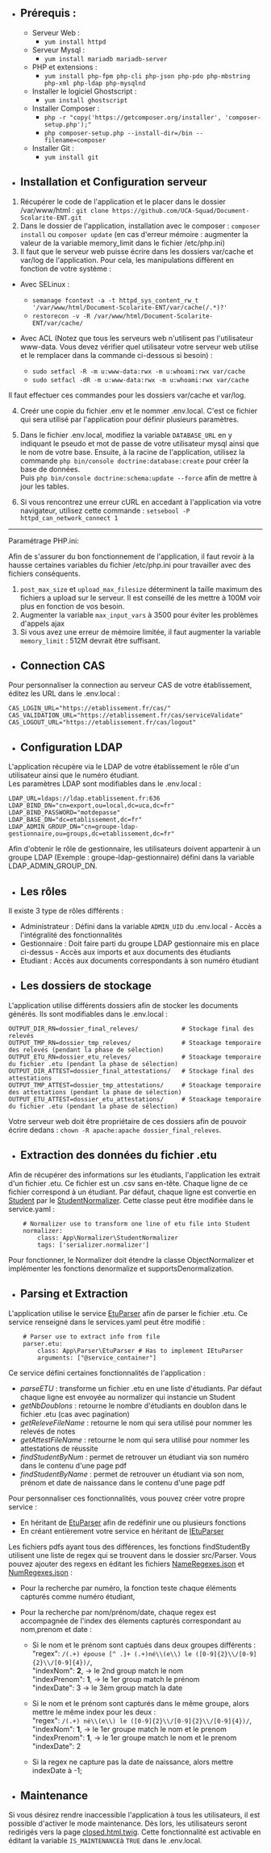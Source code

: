 - Prérequis : 
    --
    
    - Serveur Web :
        - `yum install httpd`
    - Serveur Mysql :
        - `yum install mariadb mariadb-server`
    - PHP et extensions :
        - `yum install php-fpm php-cli php-json php-pdo php-mbstring php-xml php-ldap php-mysqlnd`
    - Installer le logiciel Ghostscript : 
        - `yum install ghostscript`
    - Installer Composer : 
        - `php -r "copy('https://getcomposer.org/installer', 'composer-setup.php');"`
        - `php composer-setup.php --install-dir=/bin --filename=composer`
    - Installer Git :
        - `yum install git`

- Installation et Configuration serveur
    --

1. Récupérer le code de l'application et le placer dans le dossier /var/www/html : `git clone https://github.com/UCA-Squad/Document-Scolarite-ENT.git`
2. Dans le dossier de l'application, installation avec le composer : `composer install` ou `composer update` (en cas d'erreur mémoire : augmenter la valeur de la variable memory_limit dans le fichier /etc/php.ini)
3. Il faut que le serveur web puisse écrire dans les dossiers var/cache et var/log de l'application. Pour cela, les manipulations diffèrent en fonction de votre système :
 
* Avec SELinux :
    * `semanage fcontext -a -t httpd_sys_content_rw_t '/var/www/html/Document-Scolarite-ENT/var/cache(/.*)?'`
    * `restorecon -v -R /var/www/html/Document-Scolarite-ENT/var/cache/`


* Avec ACL (Notez que tous les serveurs web n'utilisent pas l'utilisateur www-data. Vous devez vérifier quel utilisateur votre serveur web utilise et le remplacer dans la commande ci-dessous si besoin) :
   * `sudo setfacl -R -m u:www-data:rwx -m u:whoami:rwx var/cache`
   * `sudo setfacl -dR -m u:www-data:rwx -m u:whoami:rwx var/cache`

Il faut effectuer ces commandes pour les dossiers var/cache et var/log.

4. Creér une copie du fichier .env et le nommer .env.local. C'est ce fichier qui sera utilisé par l'application pour définir plusieurs paramètres.

5. Dans le fichier .env.local, modifiez la variable `DATABASE_URL` en y indiquant le pseudo et mot de passe de votre utilisateur mysql ainsi que le nom de votre base.
Ensuite, à la racine de l'application, utilisez la commande `php bin/console doctrine:database:create` pour créer la base de données.<br>
Puis `php bin/console doctrine:schema:update --force` afin de mettre à jour les tables.

6. Si vous rencontrez une erreur cURL en accedant à l'application via votre navigateur, utilisez cette commande : `setsebool -P httpd_can_network_connect 1`
---
Paramétrage PHP.ini:

Afin de s'assurer du bon fonctionnement de l'application, il faut revoir à la hausse certaines variables du fichier /etc/php.ini pour travailler avec des fichiers conséquents.
1. `post_max_size` et `upload_max_filesize` déterminent la taille maximum des fichiers a upload sur le serveur. Il est conseillé de les mettre à 100M voir plus en fonction de vos besoin.
2. Augmenter la variable `max_input_vars` à 3500 pour éviter les problèmes d'appels ajax
3. Si vous avez une erreur de mémoire limitée, il faut augmenter la variable `memory_limit` : 512M devrait être suffisant. 


- Connection CAS
    -- 
Pour personnaliser la connection au serveur CAS de votre établissement, éditez les URL dans le .env.local :

```
CAS_LOGIN_URL="https://etablissement.fr/cas/"
CAS_VALIDATION_URL="https://etablissement.fr/cas/serviceValidate"
CAS_LOGOUT_URL="https://etablissement.fr/cas/logout"
```

- Configuration LDAP
    --
L'application récupère via le LDAP de votre établissement le rôle d'un utilisateur ainsi que le numéro étudiant.<br>
Les paramètres LDAP sont modifiables dans le .env.local :

```
LDAP_URL=ldaps://ldap.etablissement.fr:636
LDAP_BIND_DN="cn=export,ou=local,dc=uca,dc=fr"
LDAP_BIND_PASSWORD="motdepasse"
LDAP_BASE_DN="dc=etablissement,dc=fr"
LDAP_ADMIN_GROUP_DN="cn=groupe-ldap-gestionnaire,ou=groups,dc=etablissement,dc=fr"
```
Afin d'obtenir le rôle de gestionnaire, les utilisateurs doivent appartenir à un groupe LDAP (Exemple : groupe-ldap-gestionnaire) défini dans la variable LDAP_ADMIN_GROUP_DN.

- Les rôles
    --
Il existe 3 type de rôles différents : 
* Administrateur : Défini dans la variable `ADMIN_UID` du .env.local - Accès a l'intégralité des fonctionnalités
* Gestionnaire : Doit faire parti du groupe LDAP gestionnaire mis en place ci-dessus - Accès aux imports et aux documents des étudiants
* Etudiant : Accès aux documents correspondants à son numéro étudiant

- Les dossiers de stockage
    --
L'application utilise différents dossiers afin de stocker les documents générés. Ils sont modifiables dans le .env.local : 
```
OUTPUT_DIR_RN=dossier_final_releves/            # Stockage final des relevés
OUTPUT_TMP_RN=dossier_tmp_releves/              # Stoackage temporaire des relevés (pendant la phase de sélection)
OUTPUT_ETU_RN=dossier_etu_releves/              # Stoackage temporaire du fichier .etu (pendant la phase de sélection)
OUTPUT_DIR_ATTEST=dossier_final_attestations/   # Stockage final des attestations
OUTPUT_TMP_ATTEST=dossier_tmp_attestations/     # Stoackage temporaire des attestations (pendant la phase de sélection)
OUTPUT_ETU_ATTEST=dossier_etu_attestations/     # Stoackage temporaire du fichier .etu (pendant la phase de sélection)
```
Votre serveur web doit être propriétaire de ces dossiers afin de pouvoir écrire dedans : `chown -R apache:apache dossier_final_releves`.

- Extraction des données du fichier .etu
    --
Afin de récupérer des informations sur les étudiants, l'application les extrait d'un fichier .etu.
Ce fichier est un .csv  sans en-tête. Chaque ligne de ce fichier correspond à un étudiant.
Par défaut, chaque ligne est convertie en [Student](https://gitlab.dsi.uca.fr/dev/ent-doc-scola/-/blob/master/src/Entity/Student.php) par le [StudentNormalizer](https://gitlab.dsi.uca.fr/dev/ent-doc-scola/-/blob/master/src/Normalizer/StudentNormalizer.php). Cette classe peut être modifiée dans le service.yaml : 
```
    # Normalizer use to transform one line of etu file into Student
    normalizer:
        class: App\Normalizer\StudentNormalizer
        tags: ['serializer.normalizer']
```
Pour fonctionner, le Normalizer doit étendre la classe ObjectNormalizer et implémenter les fonctions denormalize et supportsDenormalization.

- Parsing et Extraction
    --
L'application utilise le service [EtuParser](https://gitlab.dsi.uca.fr/dev/ent-doc-scola/-/blob/master/src/Parser/EtuParser.php) afin de parser le fichier .etu. Ce service renseigné dans le services.yaml peut être modifié : 
```
    # Parser use to extract info from file
    parser.etu:
        class: App\Parser\EtuParser # Has to implement IEtuParser
        arguments: ["@service_container"]
```
Ce service défini certaines fonctionnalités de l'application :
* *parseETU* : transforme un fichier .etu en une liste d'étudiants. Par défaut chaque ligne est envoyée au normalizer qui instancie un Student
* *getNbDoublons* : retourne le nombre d'étudiants en doublon dans le fichier .etu (cas avec pagination)
* *getReleveFileName* : retourne le nom qui sera utilisé pour nommer les relevés de notes
* *getAttestFileName* : retourne le nom qui sera utilisé pour nommer les attestations de réussite
* *findStudentByNum* : permet de retrouver un étudiant via son numéro dans le contenu d'une page pdf
* *findStudentByName* : permet de retrouver un étudiant via son nom, prénom et date de naissance dans le contenu d'une page pdf

Pour personnaliser ces fonctionnalités, vous pouvez créer votre propre service :
* En héritant de [EtuParser](https://gitlab.dsi.uca.fr/dev/ent-doc-scola/-/blob/master/src/Parser/EtuParser.php) afin de redéfinir une ou plusieurs fonctions
* En créant entièrement votre service en héritant de [IEtuParser](https://gitlab.dsi.uca.fr/dev/ent-doc-scola/-/blob/master/src/Parser/IEtuParser.php)

Les fichiers pdfs ayant tous des différences, les fonctions findStudentBy utilisent une liste de regex qui se trouvent dans le dossier src/Parser.
Vous pouvez ajouter des regexs en éditant les fichiers [NameRegexes.json](https://gitlab.dsi.uca.fr/dev/ent-doc-scola/-/blob/dev/src/Parser/NameRegexes.json) et [NumRegexes.json](https://gitlab.dsi.uca.fr/dev/ent-doc-scola/-/blob/dev/src/Parser/NumRegexes.json) : 
* Pour la recherche par numéro, la fonction teste chaque éléments capturés comme numéro étudiant,
* Pour la recherche par nom/prénom/date, chaque regex est accompagnée de l'index des élements capturés correspondant au nom,prenom et date :

    - Si le nom et le prénom sont captués dans deux groupes différents :<br>
"regex": `/(.+) épouse [^ .]+ (.+)né\\(e\\) le ([0-9]{2}\\/[0-9]{2}\\/[0-9]{4})/`,<br>
"indexNom": **2**,     -> le 2nd group match le nom<br>
"indexPrenom": **1**,  -> le 1er group match le prénom<br>
"indexDate": 3      -> le 3èm group match la date<br>

    - Si le nom et le prénom sont capturés dans le même groupe, alors mettre le même index pour les deux : <br>
"regex": `/(.+) né\\(e\\) le ([0-9]{2}\\/[0-9]{2}\\/[0-9]{4})/`,<br>
"indexNom": **1**, -> le 1er groupe match le nom et le prenom<br>
"indexPrenom": **1**, -> le 1er groupe match le nom et le prenom<br>
"indexDate": 2<br>

    - Si la regex ne capture pas la date de naissance, alors mettre indexDate à -1;

- Maintenance
    --
Si vous désirez rendre inaccessible l'application à tous les utilisateurs, il est possible d'activer le mode maintenance. Dès lors, les utilisateurs seront redirigés vers la page [closed.html.twig](https://gitlab.dsi.uca.fr/dev/ent-doc-scola/-/blob/master/templates/closed.html.twig).
Cette fonctionnalité est activable en éditant la variable `IS_MAINTENANCE`à `TRUE` dans le .env.local.
